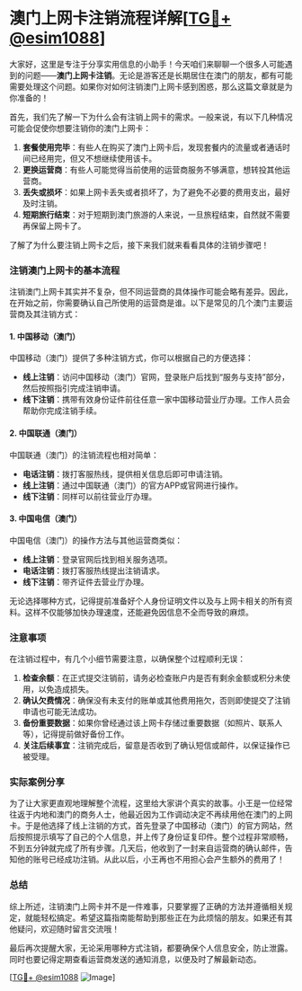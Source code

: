 # 澳门上网卡注销流程详解[[TG💪+ @esim1088](https://t.me/s/esim1088)]

大家好，这里是专注于分享实用信息的小助手！今天咱们来聊聊一个很多人可能遇到的问题——**澳门上网卡注销**。无论是游客还是长期居住在澳门的朋友，都有可能需要处理这个问题。如果你对如何注销澳门上网卡感到困惑，那么这篇文章就是为你准备的！

首先，我们先了解一下为什么会有注销上网卡的需求。一般来说，有以下几种情况可能会促使你想要注销你的澳门上网卡：

1. **套餐使用完毕**：有些人在购买了澳门上网卡后，发现套餐内的流量或者通话时间已经用完，但又不想继续使用该卡。
2. **更换运营商**：有些人可能觉得当前使用的运营商服务不够满意，想转投其他运营商。
3. **丢失或损坏**：如果上网卡丢失或者损坏了，为了避免不必要的费用支出，最好及时注销。
4. **短期旅行结束**：对于短期到澳门旅游的人来说，一旦旅程结束，自然就不需要再保留上网卡了。

了解了为什么要注销上网卡之后，接下来我们就来看看具体的注销步骤吧！

### 注销澳门上网卡的基本流程

注销澳门上网卡其实并不复杂，但不同运营商的具体操作可能会略有差异。因此，在开始之前，你需要确认自己所使用的运营商是谁。以下是常见的几个澳门主要运营商及其注销方式：

#### 1. **中国移动（澳门）**
中国移动（澳门）提供了多种注销方式，你可以根据自己的方便选择：
- **线上注销**：访问中国移动（澳门）官网，登录账户后找到“服务与支持”部分，然后按照指引完成注销申请。
- **线下注销**：携带有效身份证件前往任意一家中国移动营业厅办理。工作人员会帮助你完成注销手续。

#### 2. **中国联通（澳门）**
中国联通（澳门）的注销流程也相对简单：
- **电话注销**：拨打客服热线，提供相关信息后即可申请注销。
- **线上注销**：通过中国联通（澳门）的官方APP或官网进行操作。
- **线下注销**：同样可以前往营业厅办理。

#### 3. **中国电信（澳门）**
中国电信（澳门）的操作方法与其他运营商类似：
- **线上注销**：登录官网后找到相关服务选项。
- **电话注销**：拨打客服热线提出注销请求。
- **线下注销**：带齐证件去营业厅办理。

无论选择哪种方式，记得提前准备好个人身份证明文件以及与上网卡相关的所有资料。这样不仅能够加快办理速度，还能避免因信息不全而导致的麻烦。

### 注意事项

在注销过程中，有几个小细节需要注意，以确保整个过程顺利无误：

1. **检查余额**：在正式提交注销前，请务必检查账户内是否有剩余金额或积分未使用，以免造成损失。
2. **确认欠费情况**：确保没有未支付的账单或其他费用拖欠，否则即使提交了注销申请也可能无法成功。
3. **备份重要数据**：如果你曾经通过该上网卡存储过重要数据（如照片、联系人等），记得提前做好备份工作。
4. **关注后续事宜**：注销完成后，留意是否收到了确认短信或邮件，以保证操作已被受理。

### 实际案例分享

为了让大家更直观地理解整个流程，这里给大家讲个真实的故事。小王是一位经常往返于内地和澳门的商务人士，他最近因为工作调动决定不再续用他在澳门的上网卡。于是他选择了线上注销的方式，首先登录了中国移动（澳门）的官方网站，然后按照提示填写了自己的个人信息，并上传了身份证复印件。整个过程非常顺畅，不到五分钟就完成了所有步骤。几天后，他收到了一封来自运营商的确认邮件，告知他的账号已经成功注销。从此以后，小王再也不用担心会产生额外的费用了！

### 总结

综上所述，注销澳门上网卡并不是一件难事，只要掌握了正确的方法并遵循相关规定，就能轻松搞定。希望这篇指南能帮助到那些正在为此烦恼的朋友。如果还有其他疑问，欢迎随时留言交流哦！

最后再次提醒大家，无论采用哪种方式注销，都要确保个人信息安全，防止泄露。同时也要记得定期查看运营商发送的通知消息，以便及时了解最新动态。

[[TG💪+ @esim1088](https://t.me/s/esim1088) ![Image](https://i.postimg.cc/4NQfJmqS/Snipaste-2025-05-13-00-14-12.png)]